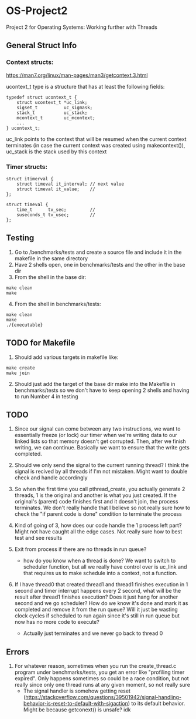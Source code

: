 # OS-Project2
Project 2 for Operating Systems: Working further with Threads

## General Struct Info
### Context structs:
https://man7.org/linux/man-pages/man3/getcontext.3.html

ucontext_t type is a structure that has at least the following fields:

```
typedef struct ucontext_t {
    struct ucontext_t *uc_link;
    sigset_t          uc_sigmask;
    stack_t           uc_stack;
    mcontext_t        uc_mcontext;
    ...
} ucontext_t;
```

uc_link points to the context that will be resumed when the current context terminates (in case the current context was created using makecontext()), uc_stack is the stack used by this context

### Timer structs:
```
struct itimerval {
    struct timeval it_interval; // next value
    struct timeval it_value;    //
};
```
```
struct timeval {
    time_t      tv_sec;         //
    suseconds_t tv_usec;        //
};
```

## Testing
1. Go to /benchmarks/tests and create a source file and include it in the makefile in the same directory
2. Have 2 shells open, one in benchmarks/tests and the other in the base dir
3. From the shell in the base dir:
```
make clean
make
```
4. From the shell in benchmarks/tests:
```
make clean
make
./{executable}
```

## TODO for Makefile

1. Should add various targets in makefile like:
```
make create
make join
```

2. Should just add the target of the base dir make into the Makefile in benchmarks/tests so we don't have to keep opening 2 shells and having to run Number 4 in testing


## TODO

1. Since our signal can come between any two instructions, we want to essentially freeze (or lock) our timer when we're writing data to our linked lists so that memory doesn't get corrupted. Then, after we finish writing, we can continue. Basically we want to ensure that the write gets completed.

2. Should we only send the signal to the current running thread? I think the signal is recived by all threads if I'm not mistaken. Might want to double check and handle accordingly

3. So when the first time you call pthread_create, you actually generate 2 threads, 1 is the original and another is what you just created. If the original's (parent) code finishes first and it doesn't join, the process terminates. We don't really handle that I believe so not really sure how to check the "if parent code is done" condition to terminate the process

4. Kind of going of 3, how does our code handle the 1 process left part? Might not have caught all the edge cases. Not really sure how to best test and see results

5. Exit from process if there are no threads in run queue?
    - how do you know when a thread is done? We want to switch to scheduler function, but all we really have control over is uc_link and that requires us to make schedule into a context, not a function.

6. If I have thread0 that created thread1 and thread1 finishes execution in 1 second and timer interrupt happens every 2 second, what will be the result after thread1 finishes execution? Does it just hang for another second and we go scheduler? How do we know it's done and mark it as completed and remove it from the run queue? Will it just be wasting clock cycles if scheduled to run again since it's still in run queue but now has no more code to execute?
    - Actually just terminates and we never go back to thread 0


## Errors

1. For whatever reason, sometimes when you run the create_thread.c program under benchmarks/tests, you get an error like "profiling timer expired". Only happens sometimes so could be a race condition, but not really since only one thread runs at any given moment, so not really sure
    - The signal handler is somehow getting reset (https://stackoverflow.com/questions/39501942/signal-handling-behavior-is-reset-to-default-with-sigaction) to its default behavior. Might be because getconext() is unsafe? idk


